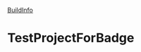 [BuildInfo](https://img.shields.io/static/v1?label=Build&message=Failure&color=Red)

# TestProjectForBadge
